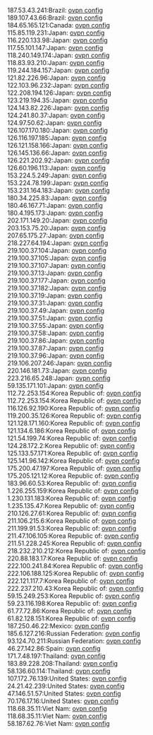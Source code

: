 187.53.43.241:Brazil: [ovpn config](vpn/187_53_43_241.ovpn)  
189.107.43.66:Brazil: [ovpn config](vpn/189_107_43_66.ovpn)  
184.65.165.121:Canada: [ovpn config](vpn/184_65_165_121.ovpn)  
115.85.119.231:Japan: [ovpn config](vpn/115_85_119_231.ovpn)  
116.220.133.98:Japan: [ovpn config](vpn/116_220_133_98.ovpn)  
117.55.101.147:Japan: [ovpn config](vpn/117_55_101_147.ovpn)  
118.240.149.174:Japan: [ovpn config](vpn/118_240_149_174.ovpn)  
118.83.93.210:Japan: [ovpn config](vpn/118_83_93_210.ovpn)  
119.244.184.157:Japan: [ovpn config](vpn/119_244_184_157.ovpn)  
121.82.226.96:Japan: [ovpn config](vpn/121_82_226_96.ovpn)  
122.103.96.232:Japan: [ovpn config](vpn/122_103_96_232.ovpn)  
122.208.194.126:Japan: [ovpn config](vpn/122_208_194_126.ovpn)  
123.219.194.35:Japan: [ovpn config](vpn/123_219_194_35.ovpn)  
124.143.82.226:Japan: [ovpn config](vpn/124_143_82_226.ovpn)  
124.241.80.37:Japan: [ovpn config](vpn/124_241_80_37.ovpn)  
124.97.50.62:Japan: [ovpn config](vpn/124_97_50_62.ovpn)  
126.107.170.180:Japan: [ovpn config](vpn/126_107_170_180.ovpn)  
126.116.197.185:Japan: [ovpn config](vpn/126_116_197_185.ovpn)  
126.121.158.166:Japan: [ovpn config](vpn/126_121_158_166.ovpn)  
126.145.136.66:Japan: [ovpn config](vpn/126_145_136_66.ovpn)  
126.221.202.92:Japan: [ovpn config](vpn/126_221_202_92.ovpn)  
126.60.196.113:Japan: [ovpn config](vpn/126_60_196_113.ovpn)  
153.224.5.249:Japan: [ovpn config](vpn/153_224_5_249.ovpn)  
153.224.78.199:Japan: [ovpn config](vpn/153_224_78_199.ovpn)  
153.231.164.183:Japan: [ovpn config](vpn/153_231_164_183.ovpn)  
180.34.225.83:Japan: [ovpn config](vpn/180_34_225_83.ovpn)  
180.46.167.71:Japan: [ovpn config](vpn/180_46_167_71.ovpn)  
180.4.195.173:Japan: [ovpn config](vpn/180_4_195_173.ovpn)  
202.171.149.20:Japan: [ovpn config](vpn/202_171_149_20.ovpn)  
203.153.75.20:Japan: [ovpn config](vpn/203_153_75_20.ovpn)  
207.65.175.27:Japan: [ovpn config](vpn/207_65_175_27.ovpn)  
218.227.64.194:Japan: [ovpn config](vpn/218_227_64_194.ovpn)  
219.100.37.104:Japan: [ovpn config](vpn/219_100_37_104.ovpn)  
219.100.37.105:Japan: [ovpn config](vpn/219_100_37_105.ovpn)  
219.100.37.107:Japan: [ovpn config](vpn/219_100_37_107.ovpn)  
219.100.37.13:Japan: [ovpn config](vpn/219_100_37_13.ovpn)  
219.100.37.177:Japan: [ovpn config](vpn/219_100_37_177.ovpn)  
219.100.37.182:Japan: [ovpn config](vpn/219_100_37_182.ovpn)  
219.100.37.19:Japan: [ovpn config](vpn/219_100_37_19.ovpn)  
219.100.37.31:Japan: [ovpn config](vpn/219_100_37_31.ovpn)  
219.100.37.49:Japan: [ovpn config](vpn/219_100_37_49.ovpn)  
219.100.37.51:Japan: [ovpn config](vpn/219_100_37_51.ovpn)  
219.100.37.55:Japan: [ovpn config](vpn/219_100_37_55.ovpn)  
219.100.37.58:Japan: [ovpn config](vpn/219_100_37_58.ovpn)  
219.100.37.86:Japan: [ovpn config](vpn/219_100_37_86.ovpn)  
219.100.37.87:Japan: [ovpn config](vpn/219_100_37_87.ovpn)  
219.100.37.96:Japan: [ovpn config](vpn/219_100_37_96.ovpn)  
219.106.207.246:Japan: [ovpn config](vpn/219_106_207_246.ovpn)  
220.146.181.73:Japan: [ovpn config](vpn/220_146_181_73.ovpn)  
223.216.65.248:Japan: [ovpn config](vpn/223_216_65_248.ovpn)  
59.135.171.101:Japan: [ovpn config](vpn/59_135_171_101.ovpn)  
112.72.253.154:Korea Republic of: [ovpn config](vpn/112_72_253_154.ovpn)  
112.72.253.154:Korea Republic of: [ovpn config](vpn/112_72_253_154.ovpn)  
116.126.92.190:Korea Republic of: [ovpn config](vpn/116_126_92_190.ovpn)  
119.200.35.126:Korea Republic of: [ovpn config](vpn/119_200_35_126.ovpn)  
121.128.171.160:Korea Republic of: [ovpn config](vpn/121_128_171_160.ovpn)  
121.134.6.186:Korea Republic of: [ovpn config](vpn/121_134_6_186.ovpn)  
121.54.199.74:Korea Republic of: [ovpn config](vpn/121_54_199_74.ovpn)  
124.28.172.2:Korea Republic of: [ovpn config](vpn/124_28_172_2.ovpn)  
125.133.57.171:Korea Republic of: [ovpn config](vpn/125_133_57_171.ovpn)  
125.141.96.142:Korea Republic of: [ovpn config](vpn/125_141_96_142.ovpn)  
175.200.47.197:Korea Republic of: [ovpn config](vpn/175_200_47_197.ovpn)  
175.205.121.12:Korea Republic of: [ovpn config](vpn/175_205_121_12.ovpn)  
183.96.60.53:Korea Republic of: [ovpn config](vpn/183_96_60_53.ovpn)  
1.226.255.159:Korea Republic of: [ovpn config](vpn/1_226_255_159.ovpn)  
1.230.131.183:Korea Republic of: [ovpn config](vpn/1_230_131_183.ovpn)  
1.235.135.47:Korea Republic of: [ovpn config](vpn/1_235_135_47.ovpn)  
210.126.27.61:Korea Republic of: [ovpn config](vpn/210_126_27_61.ovpn)  
211.106.215.6:Korea Republic of: [ovpn config](vpn/211_106_215_6.ovpn)  
211.199.91.53:Korea Republic of: [ovpn config](vpn/211_199_91_53.ovpn)  
211.47.106.105:Korea Republic of: [ovpn config](vpn/211_47_106_105.ovpn)  
211.51.228.245:Korea Republic of: [ovpn config](vpn/211_51_228_245.ovpn)  
218.232.210.212:Korea Republic of: [ovpn config](vpn/218_232_210_212.ovpn)  
220.88.183.17:Korea Republic of: [ovpn config](vpn/220_88_183_17.ovpn)  
222.100.241.84:Korea Republic of: [ovpn config](vpn/222_100_241_84.ovpn)  
222.106.188.125:Korea Republic of: [ovpn config](vpn/222_106_188_125.ovpn)  
222.121.117.7:Korea Republic of: [ovpn config](vpn/222_121_117_7.ovpn)  
222.237.210.43:Korea Republic of: [ovpn config](vpn/222_237_210_43.ovpn)  
59.15.249.253:Korea Republic of: [ovpn config](vpn/59_15_249_253.ovpn)  
59.23.116.198:Korea Republic of: [ovpn config](vpn/59_23_116_198.ovpn)  
61.77.72.86:Korea Republic of: [ovpn config](vpn/61_77_72_86.ovpn)  
61.82.128.151:Korea Republic of: [ovpn config](vpn/61_82_128_151.ovpn)  
187.250.46.22:Mexico: [ovpn config](vpn/187_250_46_22.ovpn)  
185.6.127.216:Russian Federation: [ovpn config](vpn/185_6_127_216.ovpn)  
93.124.70.211:Russian Federation: [ovpn config](vpn/93_124_70_211.ovpn)  
46.27.142.86:Spain: [ovpn config](vpn/46_27_142_86.ovpn)  
171.7.48.197:Thailand: [ovpn config](vpn/171_7_48_197.ovpn)  
183.89.228.208:Thailand: [ovpn config](vpn/183_89_228_208.ovpn)  
58.136.60.114:Thailand: [ovpn config](vpn/58_136_60_114.ovpn)  
107.172.76.139:United States: [ovpn config](vpn/107_172_76_139.ovpn)  
24.21.42.239:United States: [ovpn config](vpn/24_21_42_239.ovpn)  
47.146.51.57:United States: [ovpn config](vpn/47_146_51_57.ovpn)  
70.176.17.16:United States: [ovpn config](vpn/70_176_17_16.ovpn)  
118.68.35.11:Viet Nam: [ovpn config](vpn/118_68_35_11.ovpn)  
118.68.35.11:Viet Nam: [ovpn config](vpn/118_68_35_11.ovpn)  
58.187.62.76:Viet Nam: [ovpn config](vpn/58_187_62_76.ovpn)  
